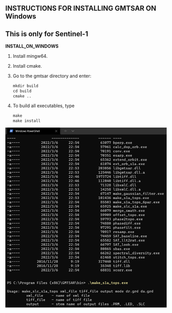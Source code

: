 __INSTRUCTIONS FOR INSTALLING GMTSAR ON Windows__
----------------------------------------------

## This is only for Sentinel-1
__INSTALL_ON_WINDOWS__

1) Install mingw64.

2) Install cmake.

3) Go to the gmtsar directory and enter:

       mkdir build
       cd build
       cmake ..

4) To build all executables, type

       make
       make install



![](doc/image/img.png)
